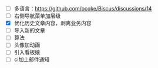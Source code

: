 - [ ] 多语言：https://github.com/ocoke/Biscus/discussions/14
- [ ] 右侧导航菜单加层级
- [x] 优化历史文章内容，剥离业务内容
- [ ] 导入新的文章
- [ ] 算法
- [ ] 头像加动画
- [ ] 引入看板娘
- [ ] ci加上邮件通知